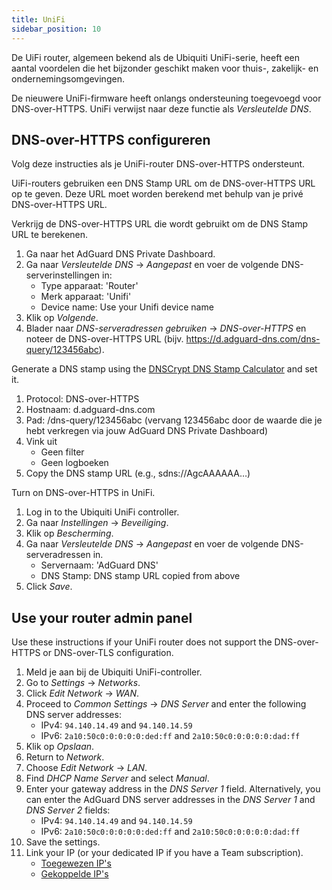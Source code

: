 ```yaml
---
title: UniFi
sidebar_position: 10
---
```


De UiFi router, algemeen bekend als de Ubiquiti UniFi-serie, heeft een aantal voordelen die het bijzonder geschikt maken voor thuis-, zakelijk- en ondernemingsomgevingen.

De nieuwere UniFi-firmware heeft onlangs ondersteuning toegevoegd voor DNS-over-HTTPS. UniFi verwijst naar deze functie als _Versleutelde DNS_.

## DNS-over-HTTPS configureren

Volg deze instructies als je UniFi-router DNS-over-HTTPS ondersteunt.

UiFi-routers gebruiken een DNS Stamp URL om de DNS-over-HTTPS URL op te geven. Deze URL moet worden berekend met behulp van je privé DNS-over-HTTPS URL.

Verkrijg de DNS-over-HTTPS URL die wordt gebruikt om de DNS Stamp URL te berekenen.

1. Ga naar het AdGuard DNS Private Dashboard.
2. Ga naar _Versleutelde DNS_ → _Aangepast_ en voer de volgende DNS-serverinstellingen in:
    - Type apparaat: 'Router'
    - Merk apparaat: 'Unifi'
    - Device name: Use your Unifi device name
3. Klik op _Volgende_.
4. Blader naar _DNS-serveradressen gebruiken_ → _DNS-over-HTTPS_ en noteer de DNS-over-HTTPS URL (bijv. https://d.adguard-dns.com/dns-query/123456abc).

Generate a DNS stamp using the [DNSCrypt DNS Stamp Calculator](https://dnscrypt.info/stamps/) and set it.

1. Protocol: DNS-over-HTTPS
2. Hostnaam: d.adguard-dns.com
3. Pad: /dns-query/123456abc (vervang 123456abc door de waarde die je hebt verkregen via jouw AdGuard DNS Private Dashboard)
4. Vink uit
    - Geen filter
    - Geen logboeken
5. Copy the DNS stamp URL (e.g., sdns://AgcAAAAAA…)

Turn on DNS-over-HTTPS in UniFi.

1. Log in to the Ubiquiti UniFi controller.
2. Ga naar _Instellingen_ → _Beveiliging_.
3. Klik op _Bescherming_.
4. Ga naar _Versleutelde DNS_ → _Aangepast_ en voer de volgende DNS-serveradressen in.
    - Servernaam: 'AdGuard DNS'
    - DNS Stamp: DNS stamp URL copied from above
5. Click _Save_.

## Use your router admin panel

Use these instructions if your UniFi router does not support the DNS-over-HTTPS or DNS-over-TLS configuration.

1. Meld je aan bij de Ubiquiti UniFi-controller.
2. Go to _Settings_ → _Networks_.
3. Click _Edit Network_ → _WAN_.
4. Proceed to _Common Settings_ → _DNS Server_ and enter the following DNS server addresses:
    - IPv4: `94.140.14.49` and `94.140.14.59`
    - IPv6: `2a10:50c0:0:0:0:0:ded:ff` and `2a10:50c0:0:0:0:0:dad:ff`
5. Klik op _Opslaan_.
6. Return to _Network_.
7. Choose _Edit Network_ → _LAN_.
8. Find _DHCP Name Server_ and select _Manual_.
9. Enter your gateway address in the _DNS Server 1_ field. Alternatively, you can enter the AdGuard DNS server addresses in the _DNS Server 1_ and _DNS Server 2_ fields:
    - IPv4: `94.140.14.49` and `94.140.14.59`
    - IPv6: `2a10:50c0:0:0:0:0:ded:ff` and `2a10:50c0:0:0:0:0:dad:ff`
10. Save the settings.
11. Link your IP (or your dedicated IP if you have a Team subscription).
    - [Toegewezen IP's](private-dns/connect-devices/other-options/dedicated-ip.md)
    - [Gekoppelde IP's](private-dns/connect-devices/other-options/linked-ip.md)
